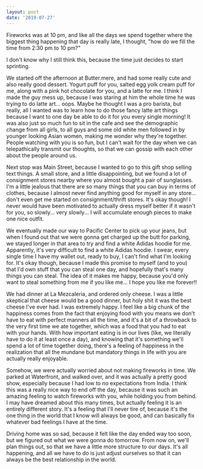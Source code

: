 ```yaml
---
layout: post
date: '2019-07-27'
---
```


Fireworks was at 10 pm, and like all the days we spend together where the biggest thing happening that day is really late, I thought, "how do we fill the time from 2:30 pm to 10 pm?"

I don't know why I still think this, because the time just decides to start sprinting. 

We started off the afternoon at Butter.mere, and had some really cute and also really good dessert. Yogurt puff for you, salted egg yolk cream puff for me, along with a pink hot chocolate for you, and a latte for me. I think I made the guy mess up, because I was staring at him the whole time he was trying to do latte art... oops. Maybe he thought I was a pro barista, but really, all I wanted was to learn how to do those fancy latte art things because I want to one day be able to do it for you every single morning! It was also just so much fun to sit in the cafe and see the demographic change from all girls, to all guys and some old white men followed in by younger looking Asian women, making me wonder why they're together. People watching with you is so fun, but I can't wait for the day when we can telepathically transmit our thoughts, so that we can gossip with each other about the people around us.

Next stop was Main Street, because I wanted to go to this gift shop selling text things. A small store, and a little disappointing, but we found a lot of consignment stores nearby where you almost bought a pair of sunglasses. I'm a little jealous that there are so many things that you can buy in terms of clothes, because I almost never find anything good for myself in any store... don't even get me started on consignment/thrift stores. It's okay though! I never would have been motivated to actually dress myself better if it wasn't for you, so slowly... very slowly... I will accumulate enough pieces to make one nice outfit.

We eventually made our way to Pacific Center to pick up your jeans, but when I found out that we were gonna get charged up the butt for parking, we stayed longer in that area to try and find a white Adidas hoodie for me. Apparently, it's very difficult to find a white Adidas hoodie. I swear, every single time I have my wallet out, ready to buy, I can't find what I'm looking for. It's okay though, because I made this promise to myself (and to you) that I'd own stuff that you can steal one day, and hopefully that's many things you can steal. The idea of it makes me happy, because you'd only want to steal something from me if you like me... I hope you like me forever!!

We had dinner at La Mezcaleria, and ordered only cheese. I was a little skeptical that cheese would be a good dinner, but holy shit it was the best cheese I've ever had. I was extremely happy. I feel like a big chunk of the happiness comes from the fact that enjoying food with you means we don't have to eat with perfect manners all the time, and it's a bit of a throwback to the very first time we ate together, which was a food that you had to eat with your hands. With how important eating is in our lives (like, we literally have to do it at least once a day), and knowing that it's something we'll spend a lot of time together doing, there's a feeling of happiness in the realization that all the mundane but mandatory things in life with you are actually really enjoyable. 

Somehow, we were actually worried about not making fireworks in time. We parked at Waterfront, and walked over, and it was actually a pretty good show, especially because I had low to no expectations from India. I think this was a really nice way to end off the day, because it was such an amazing feeling to watch fireworks with you, while holding you from behind. I may have dreamed about this many times, but actually feeling it is an entirely different story. It's a feeling that I'll never tire of, because it's the one thing in the world that I know will always be good, and can basically fix whatever bad feelings I have at the time.

Driving home was so sad, because it felt like the day ended way too soon, but we figured out what we were gonna do tomorrow. From now on, we'll plan things out, so that we have a little more structure to our days. It's all happening, and all we have to do is just adjust ourselves so that it can always be the best relationship in the world. 